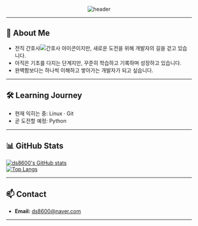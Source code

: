 <div align="center">

![header](https://capsule-render.vercel.app/api?type=waving&color=gradient&height=250&section=header&text=ds8600&fontSize=50&fontAlign=50)

</div>

---

## 👋 About Me

- 전직 간호사![간호사 아이콘](<img width="512" height="512" alt="image" src="https://github.com/user-attachments/assets/4ec891d8-ce5b-4bfc-839f-bce3517d8bc0" />
)이지만, 새로운 도전을 위해 개발자의 길을 걷고 있습니다.  
- 아직은 기초를 다지는 단계지만, 꾸준히 학습하고 기록하며 성장하고 있습니다.  
- 완벽함보다는 하나씩 이해하고 쌓아가는 개발자가 되고 싶습니다.

---

## 🛠 Learning Journey

- 현재 익히는 중: Linux · Git  
- 곧 도전할 예정: Python

---

## 📊 GitHub Stats

[![ds8600's GitHub stats](https://github-readme-stats.vercel.app/api?username=ds8600&hide=contribs&show_icons=true)](https://github.com/anuraghazra/github-readme-stats)  
[![Top Langs](https://github-readme-stats.vercel.app/api/top-langs/?username=ds8600&layout=compact)](https://github.com/anuraghazra/github-readme-stats)

---

## 📫 Contact

- **Email:** ds8600@naver.com

---

